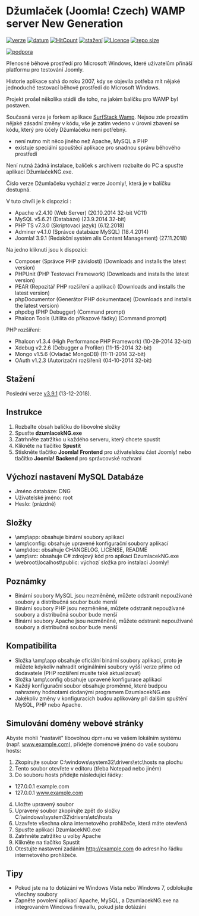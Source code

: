 Džumlaček (Joomla! Czech) WAMP server New Generation
==============
[![verze](https://img.shields.io/github/release-pre/svatas/dzumlacekNG.svg?label=Poslední+verze&style=popout)](https://github.com/svatas/dzumlacekNG/releases)
[![datum](https://img.shields.io/github/release-date-pre/svatas/dzumlacekNG.svg?label=ze+dne)](https://github.com/svatas/dzumlacekNG/releases)
[![HitCount](http://hits.dwyl.io/svatas/dzumlacekNG.svg)](https://github.com/svatas/dzumlacekNG)
[![stažení](https://img.shields.io/github/downloads/svatas/dzumlacekNG/total.svg?label=Staženo)](https://github.com/svatas/dzumlacekNG/releases)
[![Licence](https://img.shields.io/github/license/svatas/dzumlacekNG.svg?label=Licence)](https://cs.wikipedia.org/wiki/Apache_Licence)
[![repo size](https://img.shields.io/github/languages/code-size/svatas/dzumlacekNG.svg?label=Velikost+zdrojového+kódu)](https://github.com/svatas/dzumlacekNG/releases)

[![podpora](https://img.shields.io/badge/Podporuje-www.joomlaportal.cz-orange.svg)](https://www.joomlaportal.cz)

Přenosné běhové prostředí pro Microsoft Windows, které uživatelům přináší platformu pro testování Joomly.

Historie aplikace sahá do roku 2007, kdy se objevila potřeba mít nějaké jednoduché testovací běhové prostředí do Microsoft Windows.

Projekt prošel několika stádii dle toho, na jakém balíčku pro WAMP byl postaven.

Současná verze je forkem aplikace [SurfStack Wamp](https://github.com/josephspurrier/surfstack-wamp). Nejsou zde prozatím nějaké zásadní změny v kódu, vše je zatím vedeno v úrovni zbavení se kódu, který pro účely Džumlačeku není potřebný.

- není nutno mít něco jiného než Apache, MySQL a PHP
- existuje speciální spouštěcí aplikace pro snadnou správu běhového prostředí

Není nutná žádná instalace, balíček s archivem rozbalte do PC a spusťte aplikaci DžumlačekNG.exe.

Číslo verze Džumlačeku vychází z verze Joomly!, která je v balíčku dostupná.

V tuto chvíli je k dispozici :
- Apache v2.4.10 (Web Server) (20.10.2014 32-bit VC11)
- MySQL v5.6.21 (Databáze) (23.9.2014 32-bit)
- PHP TS v7.3.0 (Skriptovací jazyk) (6.12.2018)
- Adminer v4.1.0 (Správce databáze MySQL) (18.4.2014)
- Joomla! 3.9.1 (Redakční systém alis Content Management) (27.11.2018)

Na jedno kliknutí jsou k dispozici:
- Composer (Správce PHP závislostí) (Downloads and installs the latest version)
- PHPUnit (PHP Testovací Framework) (Downloads and installs the latest version)
- PEAR (Repozitář PHP rozšíření a aplikací) (Downloads and installs the latest version)
- phpDocumentor (Generátor PHP dokumentace) (Downloads and installs the latest version)
- phpdbg (PHP Debugger) (Command prompt)
- Phalcon Tools (Utilita do příkazové řádky) (Command prompt)

PHP rozšíření:
- Phalcon v1.3.4 (High Performance PHP Framework) (10-29-2014 32-bit)
- Xdebug v2.2.6 (Debugger a Profiler) (11-15-2014 32-bit)
- Mongo v1.5.6 (Ovladač MongoDB) (11-11-2014 32-bit)
- OAuth v1.2.3 (Autorizační rozšíření) (04-10-2014 32-bit)

Stažení
------------
Poslední verze [v3.9.1](https://github.com/svatas/dzumlacekNG/releases) (13-12-2018).

Instrukce
------------
1. Rozbalte obsah balíčku do libovolné složky
2. Spusťte **dzumlacekNG.exe**
3. Zatrhněte zatržítko u každého serveru, který chcete spustit
4. Klikněte na tlačítko **Spustit**
5. Stiskněte tlačítko **Joomla! Frontend** pro uživatelskou část Joomly! nebo tlačítko **Joomla! Backend** pro správcovské rozhraní

Výchozí nastavení MySQL Databáze
-------------------------------
- Jméno databáze: DNG
- Uživatelské jméno: root
- Heslo: (prázdné)

Složky
-------
- \amp\app: obsahuje binární soubory aplikací
- \amp\config: obsahuje upravené konfigurační soubory aplikací
- \amp\doc: obsahuje CHANGELOG, LICENSE, README
- \amp\src: obsahuje C# zdrojový kód pro apikaci DzumlacekNG.exe
- \webroot\localhost\public: výchozí složka pro instalaci Joomly!

Poznámky
-----
- Binární soubory MySQL jsou nezměněné, můžete odstranit nepoužívané soubory a distribučná soubor bude menší
- Binární soubory PHP jsou nezměněné, můžete odstranit nepoužívané soubory a distribučná soubor bude menší
- Binární soubory Apache jsou nezměněné, můžete odstranit nepoužívané soubory a distribučná soubor bude menší

Kompatibilita
-------------
- Složka \amp\app obsahuje oficiální binární soubory aplikací, proto je můžete kdykoliv nahradit originálními soubory vyšší verze přímo od dodavatele (PHP rozšíření musíte také aktualizovat)
- Složka \amp\config obsahuje upravené konfigurace aplikací
- Každý konfigurační soubor obsahuje proměnné, které budpou nahrazeny hodnotami dodanými programem DzumlacekNG.exe
- Jakékoliv změny v konfiguracích budou aplikovány při dalším spuštění MySQL, PHP nebo Apache.

Simulování domény webové stránky
------------------
Abyste mohli "nastavit" libovolnou dpm=nu ve vašem lokálním systému (např. www.example.com), přidejte doménové jméno do vaše souboru hosts:

1. Zkopírujte soubor C:\windows\system32\drivers\etc\hosts na plochu
2. Tento soubor otevřete v editoru (třeba Notepad nebo jiném)
3. Do souboru hosts přidejte následující řádky:
- 127.0.0.1  example.com
- 127.0.0.1  www.example.com
4. Uložte upravený soubor
5. Upravený soubor zkopírujte zpět do složky C:\windows\system32\drivers\etc\hosts
6. Uzavřete všechna okna internetového prohlížeče, která máte otevřená
7. Spusťte aplikaci DzumlacekNG.exe
8. Zatrhněte zatržítko u volby Apache
9. Klikněte na tlačítko Spustit
10. Otestujte nastavení zadáním http://example.com do adresního řádku internetového prohlížeče.

Tipy
---------------
- Pokud jste na to dotázání ve Windows Vista nebo Windows 7, odblokujte všechny soubory
- Zapněte povolení aplikací Apache, MySQL, a DzumlacekNG.exe na integrovaném Windows firewallu, pokud jste dotázáni
